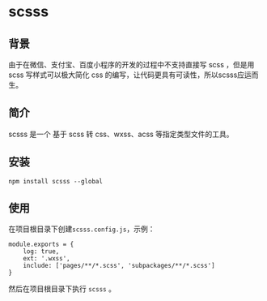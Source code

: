 # scsss

## 背景

由于在微信、支付宝、百度小程序的开发的过程中不支持直接写 scss ，但是用 scss 写样式可以极大简化 css 的编写，让代码更具有可读性，所以scsss应运而生。

## 简介

scsss 是一个 基于 scss 转 css、wxss、acss 等指定类型文件的工具。

## 安装

`npm install scsss --global`

## 使用

在项目根目录下创建`scsss.config.js`，示例：

```
module.exports = {
	log: true,
	ext: '.wxss',
	include: ['pages/**/*.scss', 'subpackages/**/*.scss']
}
```

然后在项目根目录下执行 `scsss` 。